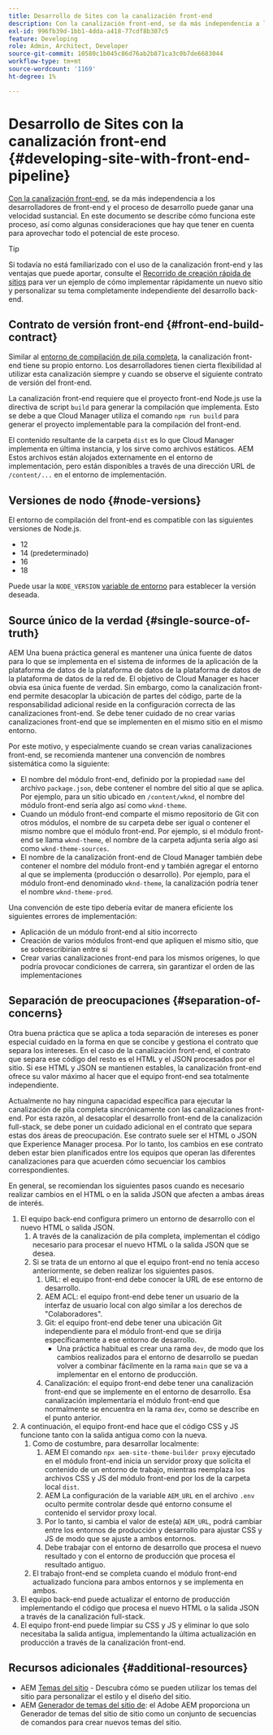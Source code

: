 ```yaml
---
title: Desarrollo de Sites con la canalización front-end
description: Con la canalización front-end, se da más independencia a los desarrolladores de front-end y el proceso de desarrollo puede ganar velocidad sustancial. Este documento describe algunas consideraciones particulares del proceso de compilación del front-end que deben darse.
exl-id: 996fb39d-1bb1-4dda-a418-77cdf8b307c5
feature: Developing
role: Admin, Architect, Developer
source-git-commit: 10580c1b045c86d76ab2b871ca3c0b7de6683044
workflow-type: tm+mt
source-wordcount: '1169'
ht-degree: 1%

---
```



# Desarrollo de Sites con la canalización front-end {#developing-site-with-front-end-pipeline}

[Con la canalización front-end](/help/implementing/cloud-manager/configuring-pipelines/introduction-ci-cd-pipelines.md#front-end), se da más independencia a los desarrolladores de front-end y el proceso de desarrollo puede ganar una velocidad sustancial. En este documento se describe cómo funciona este proceso, así como algunas consideraciones que hay que tener en cuenta para aprovechar todo el potencial de este proceso.

>[!TIP]
>
>Si todavía no está familiarizado con el uso de la canalización front-end y las ventajas que puede aportar, consulte el [Recorrido de creación rápida de sitios](/help/journey-sites/quick-site/overview.md) para ver un ejemplo de cómo implementar rápidamente un nuevo sitio y personalizar su tema completamente independiente del desarrollo back-end.

## Contrato de versión front-end {#front-end-build-contract}

Similar al [entorno de compilación de pila completa](/help/implementing/cloud-manager/getting-access-to-aem-in-cloud/build-environment-details.md), la canalización front-end tiene su propio entorno. Los desarrolladores tienen cierta flexibilidad al utilizar esta canalización siempre y cuando se observe el siguiente contrato de versión del front-end.

La canalización front-end requiere que el proyecto front-end Node.js use la directiva de script `build` para generar la compilación que implementa. Esto se debe a que Cloud Manager utiliza el comando `npm run build` para generar el proyecto implementable para la compilación del front-end.

El contenido resultante de la carpeta `dist` es lo que Cloud Manager implementa en última instancia, y los sirve como archivos estáticos. AEM Estos archivos están alojados externamente en el entorno de implementación, pero están disponibles a través de una dirección URL de `/content/...` en el entorno de implementación.

## Versiones de nodo {#node-versions}

El entorno de compilación del front-end es compatible con las siguientes versiones de Node.js.

* 12
* 14 (predeterminado)
* 16
* 18

Puede usar la `NODE_VERSION` [variable de entorno](/help/implementing/cloud-manager/environment-variables.md) para establecer la versión deseada.

## Source único de la verdad {#single-source-of-truth}

AEM Una buena práctica general es mantener una única fuente de datos para lo que se implementa en el sistema de informes de la aplicación de la plataforma de datos de la plataforma de datos de la plataforma de datos de la plataforma de datos de la red de. El objetivo de Cloud Manager es hacer obvia esa única fuente de verdad. Sin embargo, como la canalización front-end permite desacoplar la ubicación de partes del código, parte de la responsabilidad adicional reside en la configuración correcta de las canalizaciones front-end. Se debe tener cuidado de no crear varias canalizaciones front-end que se implementen en el mismo sitio en el mismo entorno.

Por este motivo, y especialmente cuando se crean varias canalizaciones front-end, se recomienda mantener una convención de nombres sistemática como la siguiente:

* El nombre del módulo front-end, definido por la propiedad `name` del archivo `package.json`, debe contener el nombre del sitio al que se aplica. Por ejemplo, para un sitio ubicado en `/content/wknd`, el nombre del módulo front-end sería algo así como `wknd-theme`.
* Cuando un módulo front-end comparte el mismo repositorio de Git con otros módulos, el nombre de su carpeta debe ser igual o contener el mismo nombre que el módulo front-end. Por ejemplo, si el módulo front-end se llama `wknd-theme`, el nombre de la carpeta adjunta sería algo así como `wknd-theme-sources`.
* El nombre de la canalización front-end de Cloud Manager también debe contener el nombre del módulo front-end y también agregar el entorno al que se implementa (producción o desarrollo). Por ejemplo, para el módulo front-end denominado `wknd-theme`, la canalización podría tener el nombre `wknd-theme-prod`.

Una convención de este tipo debería evitar de manera eficiente los siguientes errores de implementación:

* Aplicación de un módulo front-end al sitio incorrecto
* Creación de varios módulos front-end que apliquen el mismo sitio, que se sobrescribirían entre sí
* Crear varias canalizaciones front-end para los mismos orígenes, lo que podría provocar condiciones de carrera, sin garantizar el orden de las implementaciones

## Separación de preocupaciones {#separation-of-concerns}

Otra buena práctica que se aplica a toda separación de intereses es poner especial cuidado en la forma en que se concibe y gestiona el contrato que separa los intereses. En el caso de la canalización front-end, el contrato que separa ese código del resto es el HTML y el JSON procesados por el sitio. Si ese HTML y JSON se mantienen estables, la canalización front-end ofrece su valor máximo al hacer que el equipo front-end sea totalmente independiente.

Actualmente no hay ninguna capacidad específica para ejecutar la canalización de pila completa sincrónicamente con las canalizaciones front-end. Por esta razón, al desacoplar el desarrollo front-end de la canalización full-stack, se debe poner un cuidado adicional en el contrato que separa estas dos áreas de preocupación. Ese contrato suele ser el HTML o JSON que Experience Manager procesa. Por lo tanto, los cambios en ese contrato deben estar bien planificados entre los equipos que operan las diferentes canalizaciones para que acuerden cómo secuenciar los cambios correspondientes.

En general, se recomiendan los siguientes pasos cuando es necesario realizar cambios en el HTML o en la salida JSON que afecten a ambas áreas de interés.

1. El equipo back-end configura primero un entorno de desarrollo con el nuevo HTML o salida JSON.
   1. A través de la canalización de pila completa, implementan el código necesario para procesar el nuevo HTML o la salida JSON que se desea.
   1. Si se trata de un entorno al que el equipo front-end no tenía acceso anteriormente, se deben realizar los siguientes pasos.
      1. URL: el equipo front-end debe conocer la URL de ese entorno de desarrollo.
      1. AEM ACL: el equipo front-end debe tener un usuario de la interfaz de usuario local con algo similar a los derechos de &quot;Colaboradores&quot;.
      1. Git: el equipo front-end debe tener una ubicación Git independiente para el módulo front-end que se dirija específicamente a ese entorno de desarrollo.
         * Una práctica habitual es crear una rama `dev`, de modo que los cambios realizados para el entorno de desarrollo se puedan volver a combinar fácilmente en la rama `main` que se va a implementar en el entorno de producción.
      1. Canalización: el equipo front-end debe tener una canalización front-end que se implemente en el entorno de desarrollo. Esa canalización implementaría el módulo front-end que normalmente se encuentra en la rama `dev`, como se describe en el punto anterior.
1. A continuación, el equipo front-end hace que el código CSS y JS funcione tanto con la salida antigua como con la nueva.
   1. Como de costumbre, para desarrollar localmente:
      1. AEM El comando `npx aem-site-theme-builder proxy` ejecutado en el módulo front-end inicia un servidor proxy que solicita el contenido de un entorno de trabajo, mientras reemplaza los archivos CSS y JS del módulo front-end por los de la carpeta local `dist`.
      1. AEM La configuración de la variable `AEM_URL` en el archivo `.env` oculto permite controlar desde qué entorno consume el contenido el servidor proxy local.
      1. Por lo tanto, si cambia el valor de este(a) `AEM_URL`, podrá cambiar entre los entornos de producción y desarrollo para ajustar CSS y JS de modo que se ajuste a ambos entornos.
      1. Debe trabajar con el entorno de desarrollo que procesa el nuevo resultado y con el entorno de producción que procesa el resultado antiguo.
   1. El trabajo front-end se completa cuando el módulo front-end actualizado funciona para ambos entornos y se implementa en ambos.
1. El equipo back-end puede actualizar el entorno de producción implementando el código que procesa el nuevo HTML o la salida JSON a través de la canalización full-stack.
1. El equipo front-end puede limpiar su CSS y JS y eliminar lo que solo necesitaba la salida antigua, implementando la última actualización en producción a través de la canalización front-end.

## Recursos adicionales {#additional-resources}

* AEM [Temas del sitio](/help/sites-cloud/administering/site-creation/site-themes.md) - Descubra cómo se pueden utilizar los temas del sitio para personalizar el estilo y el diseño del sitio.
* AEM [Generador de temas del sitio de](https://github.com/adobe/aem-site-theme-builder): el Adobe AEM proporciona un Generador de temas del sitio de sitio como un conjunto de secuencias de comandos para crear nuevos temas del sitio.
